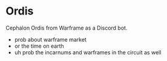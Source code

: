 # Ordis

Cephalon Ordis from Warframe as a Discord bot.

- prob about warframe market
- or the time on earth
- uh prob the incarnums and warframes in the circuit as well
